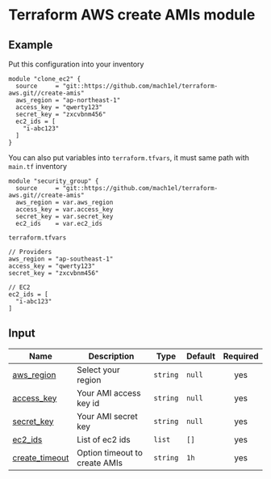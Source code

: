 # Terraform AWS create AMIs module


## Example
Put this configuration into your inventory

```
module "clone_ec2" {
  source     = "git::https://github.com/mach1el/terraform-aws.git//create-amis"
  aws_region = "ap-northeast-1"
  access_key = "qwerty123"
  secret_key = "zxcvbnm456"
  ec2_ids = [
    "i-abc123"
  ]
}
```

You can also put variables into `terraform.tfvars`, it must same path with `main.tf` inventory

```
module "security_group" {
  source     = "git::https://github.com/mach1el/terraform-aws.git//create-amis"
  aws_region = var.aws_region
  access_key = var.access_key
  secret_key = var.secret_key
  ec2_ids    = var.ec2_ids
```

`terraform.tfvars`

```
// Providers
aws_region = "ap-southeast-1"
access_key = "qwerty123"
secret_key = "zxcvbnm456"

// EC2
ec2_ids = [
  "i-abc123"
]
```

## Input
| Name | Description | Type | Default | Required |
|------|-------------|------|---------|:--------:|
|<a name="aws_region"></a> [aws_region](#) | Select your region | `string` | `null` | yes |
|<a name="access_key"></a> [access_key](#) | Your AMI access key id | `string` | `null` | yes |
|<a name="secret_key"></a> [secret_key](#) | Your AMI secret key | `string` | `null` | yes |
|<a name="ec2_ids"></a> [ec2_ids](#) | List of ec2 ids | `list` | `[]` | yes |
|<a name="create_timeout"></a> [create_timeout](#) | Option timeout to create AMIs | `string` | `1h` | yes |